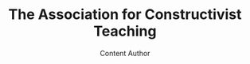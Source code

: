 ---
layout: leaf-node or page
title: "The Association for Constructivist Teaching"
title-url: "https://sites.google.com/site/assocforconstructteaching/"
author: Content Author
groups: pedagogical-styles
categories: constructivism
topics: conferences-journals-and-books
summary: >
    This is the landing page for the Association for Constructivist Teaching.  The Association
    has a conference.  As of April 20, 2017, the 2017 conference was still accepting submissions.
    The organization mission is to further teaching using constructivism as a scientific theory.
    Membership is open to anyone in the field of education. The 2017 conference page is here:
    https://sites.google.com/site/assocforconstructteaching/2017-act-conference
cite: >
    The Association for Constructivist Teaching. (2017, April, 20) Retrieved
    from: https://sites.google.com/site/assocforconstructteaching/
pub-date: 2017-04-20
added-date: 2017-04-20
resource-type: external-page
---